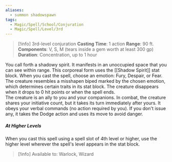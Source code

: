 ```yaml
---
aliases:
  - summon shadowspawn
tags:
  - Magic/Spell/School/Conjuration
  - Magic/Spell/Level/3rd
---
```

>[!info]
>3rd-level conjuration
>**Casting Time**: 1 action
>**Range**: 90 ft.
>**Components**: V, S, M (tears inside a gem worth at least 300 gp)
>**Duration**: Concentration, up to 1 hour

You call forth a shadowy spirit. It manifests in an unoccupied space that you can see within range. This corporeal form uses the [[Shadow Spirit]] stat block. When you cast the spell, choose an emotion: Fury, Despair, or Fear. The creature resembles a misshapen biped marked by the chosen emotion, which determines certain traits in its stat block. The creature disappears when it drops to 0 hit points or when the spell ends.<br>
The creature is an ally to you and your companions. In combat, the creature shares your initiative count, but it takes its turn immediately after yours. It obeys your verbal commands (no action required by you). If you don't issue any, it takes the Dodge action and uses its move to avoid danger.
##### At Higher Levels
When you cast this spell using a spell slot of 4th level or higher, use the higher level wherever the spell's level appears in the stat block.<br>
>[!info] Available to:
>Warlock, Wizard